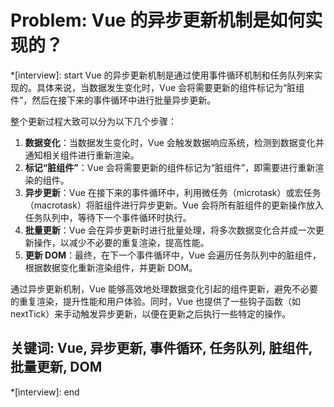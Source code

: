 # Problem: Vue 的异步更新机制是如何实现的？

*[interview]: start
Vue 的异步更新机制是通过使用事件循环机制和任务队列来实现的。具体来说，当数据发生变化时，Vue 会将需要更新的组件标记为“脏组件”，然后在接下来的事件循环中进行批量异步更新。

整个更新过程大致可以分为以下几个步骤：
1. **数据变化**：当数据发生变化时，Vue 会触发数据响应系统，检测到数据变化并通知相关组件进行重新渲染。
2. **标记“脏组件”**：Vue 会将需要更新的组件标记为“脏组件”，即需要进行重新渲染的组件。
3. **异步更新**：Vue 在接下来的事件循环中，利用微任务（microtask）或宏任务（macrotask）将脏组件进行异步更新。Vue 会将所有脏组件的更新操作放入任务队列中，等待下一个事件循环时执行。
4. **批量更新**：Vue 会在异步更新时进行批量处理，将多次数据变化合并成一次更新操作，以减少不必要的重复渲染，提高性能。
5. **更新 DOM**：最终，在下一个事件循环中，Vue 会遍历任务队列中的脏组件，根据数据变化重新渲染组件，并更新 DOM。

通过异步更新机制，Vue 能够高效地处理数据变化引起的组件更新，避免不必要的重复渲染，提升性能和用户体验。同时，Vue 也提供了一些钩子函数（如 nextTick）来手动触发异步更新，以便在更新之后执行一些特定的操作。

## 关键词: Vue, 异步更新, 事件循环, 任务队列, 脏组件, 批量更新, DOM
*[interview]: end
